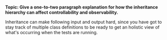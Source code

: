 **Topic: Give a one-to-two paragraph explanation for how the inheritance hierarchy can affect controllability and observability.**

Inheritance can make following input and output hard, since you have got to stay track of multiple class definitions to be ready to get an holistic view of what's occurring when the tests are running.
